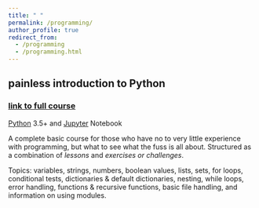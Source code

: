 ```yaml
---
title: " "
permalink: /programming/
author_profile: true
redirect_from:
  - /programming
  - /programming.html
---
```


## painless introduction to Python
### [link to full course](https://github.com/akaszowska/Painless-Introduction-to-Python-course/)
[Python](https://www.python.org/) 3.5+ and [Jupyter](https://jupyter.org/) Notebook

A complete basic course for those who have no to very little experience with programming, but what to see what the fuss is all about. Structured as a combination of _lessons_ and _exercises or challenges_. 

Topics: variables, strings, numbers, boolean values, lists, sets, for loops, conditional tests, dictionaries & default dictionaries, nesting, while loops, error handling, functions & recursive functions, basic file handling, and information on using modules. 
